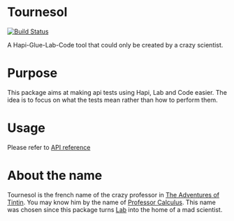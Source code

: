 # Tournesol
[![Build Status](https://travis-ci.org/vdeturckheim/tournesol.svg?branch=master)](https://travis-ci.org/vdeturckheim/tournesol)

A Hapi-Glue-Lab-Code tool that could only be created by a crazy scientist.

# Purpose

This package aims at making api tests using Hapi, Lab and Code easier. The idea is to focus on what the tests mean rather than how to perform them.

# Usage

Please refer to [API reference](API.md)

# About the name

Tournesol is the french name of the crazy professor in [The Adventures of Tintin](https://en.wikipedia.org/wiki/The_Adventures_of_Tintin).
You may know him by the name of [Professor Calculus](https://en.wikipedia.org/wiki/Professor_Calculus).
This name was chosen since this package turns [Lab](https://github.com/hapijs/lab) into the home of a mad scientist.

